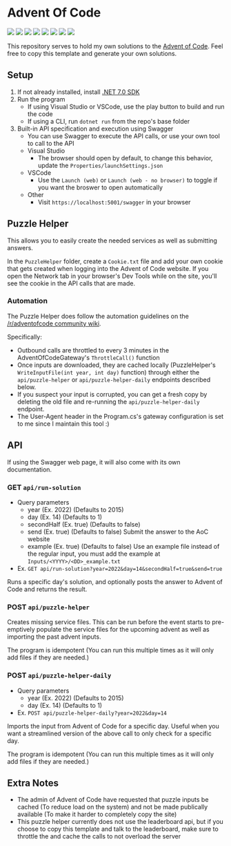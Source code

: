 # Advent Of Code
<!-- Generated via https://github.com/alexandru-dinu/advent-of-code/blob/main/.scripts/gen_badges.py -->
<!-- begin-year-badge -->
![](https://img.shields.io/badge/2022-50%20stars-239323)
![](https://img.shields.io/badge/2021-20%20stars-6e621d)
![](https://img.shields.io/badge/2020-21%20stars-6b651e)
![](https://img.shields.io/badge/2019-5%20stars-ae3919)
![](https://img.shields.io/badge/2018-13%20stars-87521c)
![](https://img.shields.io/badge/2017-0%20stars-ef0f14)
![](https://img.shields.io/badge/2016-0%20stars-ef0f14)
![](https://img.shields.io/badge/2015-47%20stars-298f23)
<!-- end-year-badge -->
This repository serves to hold my own solutions to the [Advent of Code](https://adventofcode.com/).
Feel free to copy this template and generate your own solutions.

## Setup
1. If not already installed, install [.NET 7.0 SDK](https://dotnet.microsoft.com/en-us/download)
1. Run the program
   - If using Visual Studio or VSCode, use the play button to build and run the code
   - If using a CLI, run `dotnet run` from the repo's base folder
1. Built-in API specification and execution using Swagger
   - You can use Swagger to execute the API calls, or use your own tool to call to the API
   - Visual Studio
      - The browser should open by default, to change this behavior, update the `Properties/launchSettings.json`
   - VSCode
      - Use the `Launch (web)` or `Launch (web - no browser)` to toggle if you want the broswer to open automatically
   - Other
      - Visit `https://localhost:5001/swagger` in your browser

## Puzzle Helper
This allows you to easily create the needed services as well as submitting answers.

In the `PuzzleHelper` folder, create a `Cookie.txt` file and add your own cookie that gets created when logging into the Advent of Code website. If you open the Network tab in your browser's Dev Tools while on the site, you'll see the cookie in the API calls that are made.

### Automation
The Puzzle Helper does follow the automation guidelines on the [/r/adventofcode community wiki](https://www.reddit.com/r/adventofcode/wiki/faqs/automation).

Specifically:
* Outbound calls are throttled to every 3 minutes in the AdventOfCodeGateway's `ThrottleCall()` function
* Once inputs are downloaded, they are cached locally (PuzzleHelper's `WriteInputFile(int year, int day)` function) through either the `api/puzzle-helper` or `api/puzzle-helper-daily` endpoints described below.
* If you suspect your input is corrupted, you can get a fresh copy by deleting the old file and re-running the `api/puzzle-helper-daily` endpoint.
* The User-Agent header in the Program.cs's gateway configuration is set to me since I maintain this tool :)

## API
If using the Swagger web page, it will also come with its own documentation.

### GET `api/run-solution`
- Query parameters
   - year (Ex. 2022) (Defaults to 2015)
   - day (Ex. 14) (Defaults to 1)
   - secondHalf (Ex. true) (Defaults to false)
   - send (Ex. true) (Defaults to false) Submit the answer to the AoC website
   - example (Ex. true) (Defaults to false) Use an example file instead of the regular input, you must add the example at `Inputs/<YYYY>/<DD>_example.txt`
- Ex. `GET api/run-solution?year=2022&day=14&secondHalf=true&send=true`

Runs a specific day's solution, and optionally posts the answer to Advent of Code and returns the result.

### POST `api/puzzle-helper`

Creates missing service files.
This can be run before the event starts to pre-emptively populate the service files for the upcoming advent as well as importing the past advent inputs.

The program is idempotent (You can run this multiple times as it will only add files if they are needed.)

### POST `api/puzzle-helper-daily`
- Query parameters
   - year (Ex. 2022) (Defaults to 2015)
   - day (Ex. 14) (Defaults to 1)
- Ex. `POST api/puzzle-helper-daily?year=2022&day=14`

Imports the input from Advent of Code for a specific day. Useful when you want a streamlined version of the above call to only check for a specific day.

The program is idempotent (You can run this multiple times as it will only add files if they are needed.)

## Extra Notes
- The admin of Advent of Code have requested that puzzle inputs be cached (To reduce load on the system) and not be made publically available (To make it harder to completely copy the site)
- This puzzle helper currently does not use the leaderboard api, but if you choose to copy this template and talk to the leaderboard, make sure to throttle the and cache the calls to not overload the server